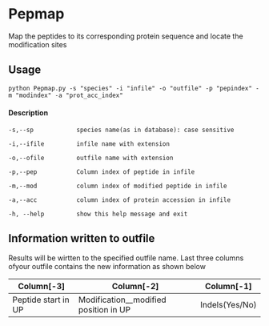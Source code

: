 # Pepmap
Map the peptides to its corresponding protein sequence and locate the modification sites

## Usage

    python Pepmap.py -s "species" -i "infile" -o "outfile" -p "pepindex" -m "modindex" -a "prot_acc_index"

#### Description 
    -s,--sp            species name(as in database): case sensitive
  
    -i,--ifile         infile name with extension
  
    -o,--ofile         outfile name with extension
  
    -p,--pep           Column index of peptide in infile

    -m,--mod           column index of modified peptide in infile
  
    -a,--acc           column index of protein accession in infile

    -h, --help         show this help message and exit


## Information written to outfile

Results will be wirtten to the specified outfile name. Last three columns ofyour outfile contains the new information as shown below

Column[-3]          | Column[-2]                           | Column[-1]
--------------------|--------------------------------------|-----------
Peptide start in UP | Modification__modified position in UP| Indels(Yes/No)
 
